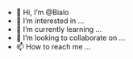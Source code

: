 - 👋 Hi, I’m @Bialo
- 👀 I’m interested in ...
- 🌱 I’m currently learning ...
- 💞️ I’m looking to collaborate on ...
- 📫 How to reach me ...

<!---
Bialo/Bialo is a ✨ special ✨ repository because its `README.md` (this file) appears on your GitHub profile.
You can click the Preview link to take a look at your changes.
--->
